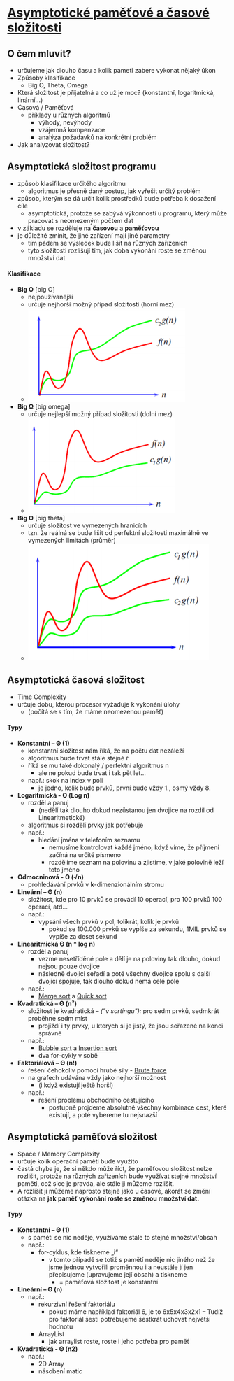 # [Asymptotické paměťové a časové složitosti](https://youtu.be/zojej6FYgYQ?si=Gn2t4RPM3-uLhTYD)

## O čem mluvit?
- určujeme jak dlouho času a kolik pameti zabere vykonat nějaký úkon 
- Způsoby klasifikace 
	- Big O, Theta, Omega
- Která složitost je přijatelná a co už je moc? (konstantní, logaritmická, linární...)
- Časová / Paměťová
    - příklady u různých algoritmů 
	    - výhody, nevýhody
	    - vzájemná kompenzace
	    - analýza požadavků na konkrétní problém
- Jak analyzovat složitost?

## Asymptotická složitost programu
- způsob klasifikace určitého algoritmu
	- algoritmus je přesně daný postup, jak vyřešit určitý problém
- způsob, kterým se dá určit kolik prostředků bude potřeba k dosažení cíle
	- asymptotická, protože se zabývá výkonností u programu, který může pracovat s neomezeným počtem dat
- v základu se rozděluje na **časovou** a **paměťovou**
- je důležité zmínit, že jiné zařízení mají jiné parametry
	- tím pádem se výsledek bude lišit na různých zařízeních 
	- tyto složitosti rozlišují tím, jak doba vykonání roste se změnou množství dat

#### Klasifikace
- **Big O** [big O]
	- nejpoužívanější
	- určuje nejhorší možný případ složitosti (horní mez)
	- ![BigO](../images/06_bigo.png)
- **Big Ω** [big omega]
	- určuje nejlepší možný případ složitosti (dolní mez)
	- ![BigO](../images/06_bigomega.png)
- **Big Θ** [big théta]
	- určuje složitost ve vymezených hranicích
	- tzn. že reálná se bude lišit od perfektní složitosti maximálně ve vymezených limitách (průměr)
	- ![BigO](../images/06_bigtheta.png)

## Asymptotická časová složitost
- Time Complexity
- určuje dobu, kterou procesor vyžaduje k vykonání úlohy
	- (počítá se s tím, že máme neomezenou paměť)

#### Typy
- **Konstantní – Θ (1)**
	- konstantní složitost nám říká, že na počtu dat nezáleží
	- algoritmus bude trvat stále stejně ř
	- říká se mu také dokonalý / perfektní algoritmus n
		- ale ne pokud bude trvat i tak pět let...
	- např.: skok na index v poli 
		- je jedno, kolik bude prvků, první bude vždy 1., osmý vždy 8.
- **Logaritmická - Θ (Log n)**
	- rozděl a panuj 
		- (nedělí tak dlouho dokud nezůstanou jen dvojice na rozdíl od Linearitmetické)
	- algoritmus si rozdělí prvky jak potřebuje
	- např.: 
		- hledání jména v telefoním seznamu 
			- nemusíme kontrolovat každé jméno, když víme, že příjmení začíná na určité písmeno 
			- rozdělíme seznam na polovinu a zjistíme, v jaké polovině leží toto jméno
- **Odmocninová - Θ (√n)**
	- prohledávání prvků v **k**-dimenzionálním stromu
- **Lineární – Θ (n)**
	- složitost, kde pro 10 prvků se provádí 10 operací, pro 100 prvků 100 operací, atd...
	- např.: 
		- vypsání všech prvků v pol, tolikrát, kolik je prvků
			- pokud se 100.000 prvků se vypíše za sekundu, 1MIL prvků se vypíše za deset sekund
- **Linearitmická Θ (n * log n)**
	- rozděl a panuj
		- vezme nesetříděné pole a dělí je na poloviny tak dlouho, dokud nejsou pouze dvojice
		- následně dvojici seřadí a poté všechny dvojice spolu s další dvojicí spojuje, tak dlouho dokud nemá celé pole
	- např.: 
		- [Merge sort](02%20-%20Algoritmizace%20-%20Grafy,%20Prohlédávání%20stavového%20prostoru,%20Řazení####%20Merge%20sort) a [Quick sort](02%20-%20Algoritmizace%20-%20Grafy,%20Prohlédávání%20stavového%20prostoru,%20Řazení####%20Quick%20sort)
- **Kvadratická – Θ (n²)**
	- složitost je kvadratická – *("v sortingu"):* pro sedm prvků, sedmkrát proběhne sedm míst
		- projíždí i ty prvky, u kterých si je jistý, že jsou seřazené na konci správně
	- např.: 
		- [Bubble sort](02%20-%20Algoritmizace%20-%20Grafy,%20Prohlédávání%20stavového%20prostoru,%20Řazení####%20Bubble%20sort) a [Insertion sort](02%20-%20Algoritmizace%20-%20Grafy,%20Prohlédávání%20stavového%20prostoru,%20Řazení####%20Insertion%20sort)
		- dva for-cykly v sobě
- **Faktoriálová – Θ (n!)**
	- řešení čehokoliv pomocí hrubé síly - [Brute force](03%20-%20Algoritmizace%20-%20Rekurze,%20Brute%20Force,%20Heuristiky,%20Nedeterministické%20algoritmy##%20Brute%20force)
	- na grafech udávána vždy jako nejhorší možnost
		- (i když existují ještě horší) 
	- např.: 
		- řešení problému obchodního cestujícího
			- postupně projdeme absolutně všechny kombinace cest, které existují, a poté vybereme tu nejsnazší

## Asymptotická paměťová složitost
- Space / Memory Complexity
- určuje kolik operační paměti bude využito
- častá chyba je, že si někdo může říct, že paměťovou složitost nelze rozlišit, protože na různých zařízeních bude využívat stejné množství paměti, což sice je pravda, ale stále ji můžeme rozlišit. 
- A rozlišit jí můžeme naprosto stejně jako u časové, akorát se změní otázka na **jak** **paměť vykonání roste se změnou množství dat.**

#### Typy
- **Konstantní – Θ (1)**
	- s pamětí se nic neděje, využíváme stále to stejné množství/obsah
	- např.: 
		- for-cyklus, kde tiskneme „i“ 
			- v tomto případě se totiž s pamětí neděje nic jiného než že jsme jednou vytvořili proměnnou i a neustále jí jen přepisujeme (upravujeme její obsah) a tiskneme 
				- = paměťová složitost je konstantní
- **Lineární – Θ (n)**
	- např.: 
		- rekurzivní řešení faktoriálu 
			- pokud máme například faktoriál 6, je to 6x5x4x3x2x1 – Tudíž pro faktoriál šesti potřebujeme šestkrát uchovat největší hodnotu
		- ArrayList
			- jak arraylist roste, roste i jeho potřeba pro paměť
- **Kvadratická - Θ (n2)**
	- např.: 
		- 2D Array
		- násobení matic

